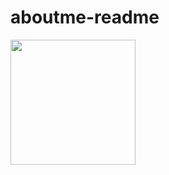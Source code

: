 # aboutme-readme

<a href="#">
  <img height=200 align="center" src="https://my-stats-43gk.vercel.app/api?username=Raelzin-cmd&show_icons=true&theme=cobalt&hide=contribs,issues&show=discussions_answered&rank_icon=github&include_all_commits=true&card_width=150" />
</a>
